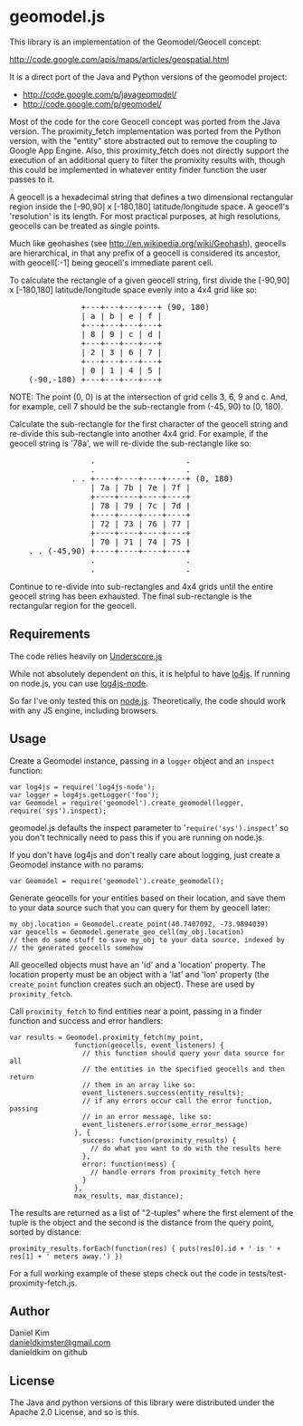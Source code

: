 # geomodel.js

This library is an implementation of the Geomodel/Geocell concept:

http://code.google.com/apis/maps/articles/geospatial.html

It is a direct port of the Java and Python versions of the geomodel project:

- http://code.google.com/p/javageomodel/
- http://code.google.com/p/geomodel/

Most of the code for the core Geocell concept was ported from the Java version.
The proximity\_fetch implementation was ported from the Python version, with 
the "entity" store abstracted out to remove the coupling to Google App Engine.
Also, this proximity\_fetch does not directly support the execution of an
additional query to filter the promixity results with, though this could be
implemented in whatever entity finder function the user passes to it.   

A geocell is a hexadecimal string that defines a two dimensional rectangular
region inside the [-90,90] x [-180,180] latitude/longitude space. A geocell's
'resolution' is its length. For most practical purposes, at high resolutions,
geocells can be treated as single points.

Much like geohashes (see http://en.wikipedia.org/wiki/Geohash), geocells are 
hierarchical, in that any prefix of a geocell is considered its ancestor, with
geocell[:-1] being geocell's immediate parent cell.

To calculate the rectangle of a given geocell string, first divide the
[-90,90] x [-180,180] latitude/longitude space evenly into a 4x4 grid like so:

<pre>
               +---+---+---+---+ (90, 180)
               | a | b | e | f |
               +---+---+---+---+
               | 8 | 9 | c | d |
               +---+---+---+---+
               | 2 | 3 | 6 | 7 |
               +---+---+---+---+
               | 0 | 1 | 4 | 5 |
    (-90,-180) +---+---+---+---+
</pre>

NOTE: The point (0, 0) is at the intersection of grid cells 3, 6, 9 and c. And,
for example, cell 7 should be the sub-rectangle from (-45, 90) to (0, 180).   

Calculate the sub-rectangle for the first character of the geocell string and
re-divide this sub-rectangle into another 4x4 grid. For example, if the geocell
string is '78a', we will re-divide the sub-rectangle like so:

<pre>
                 .                   .
                 .                   .
             . . +----+----+----+----+ (0, 180)
                 | 7a | 7b | 7e | 7f |
                 +----+----+----+----+
                 | 78 | 79 | 7c | 7d |
                 +----+----+----+----+
                 | 72 | 73 | 76 | 77 |
                 +----+----+----+----+
                 | 70 | 71 | 74 | 75 |
    . . (-45,90) +----+----+----+----+
                 .                   .
                 .                   .
</pre>

Continue to re-divide into sub-rectangles and 4x4 grids until the entire
geocell string has been exhausted. The final sub-rectangle is the rectangular
region for the geocell.    

## Requirements

The code relies heavily on 
[Underscore.js](http://documentcloud.github.com/underscore/)

While not absolutely dependent on this, it is helpful to have 
[lo4js](http://log4js.berlios.de/).  If running on node.js, you can use 
[log4js-node](http://github.com/csausdev/log4js-node).

So far I've only tested this on [node.js](http://nodejs.org/).  Theoretically, 
the code should work with any JS engine, including browsers.

## Usage

Create a Geomodel instance, passing in a <code>logger</code> object and an
<code>inspect</code> function:

    var log4js = require('log4js-node');
    var logger = log4js.getLogger('foo');  
    var Geomodel = require('geomodel').create_geomodel(logger, require('sys').inspect);

geomodel.js defaults the inspect parameter to '<code>require('sys').inspect</code>'
so you don't technically need to pass this if you are running on node.js.

If you don't have log4js and don't really care about logging, just create a 
Geomodel instance with no params: 

    var Geomodel = require('geomodel').create_geomodel();

Generate geocells for your entities based on their location, and save them to 
your data source such that you can query for them by geocell later:

    my_obj.location = Geomodel.create_point(40.7407092, -73.9894039)
    var geocells = Geomodel.generate_geo_cell(my_obj.location)
    // then do some stuff to save my_obj to your data source, indexed by 
    // the generated geocells somehow 

All geocelled objects must have an 'id' and a 'location' property.  The location
property must be an object with a 'lat' and 'lon' property (the 
<code>create_point</code> function creates such an object).  These are used by
<code>proximity\_fetch</code>.

Call <code>proximity\_fetch</code> to find entities near a point, passing in a 
finder function and success and error handlers:

    var results = Geomodel.proximity_fetch(my_point,
                    function(geocells, event_listeners) {
                      // this function should query your data source for all 
                      // the entities in the specified geocells and then return 
                      // them in an array like so:
                      event_listeners.success(entity_results);
                      // if any errors occur call the error function, passing
                      // in an error message, like so:
                      event_listeners.error(some_error_message)
                    }, {
                      success: function(proximity_results) {
                        // do what you want to do with the results here
                      },
                      error: function(mess) {
                        // handle errors from proximity_fetch here
                      }
                    },
                    max_results, max_distance);

The results are returned as a list of "2-tuples" where the first element of the 
tuple is the object and the second is the distance from the query point, sorted
by distance:

    proximity_results.forEach(function(res) { puts(res[0].id + ' is ' + res[1] + ' meters away.') })

For a full working example of these steps check out the code in tests/test-proximity-fetch.js.
    
## Author

Daniel Kim  
danieldkimster@gmail.com  
danieldkim on github

## License

The Java and python versions of this library were distributed under the 
Apache 2.0 License, and so is this.

